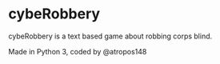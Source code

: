 # cybeRobbery
cybeRobbery is a text based game about robbing corps blind.  

Made in Python 3, coded by @atropos148
